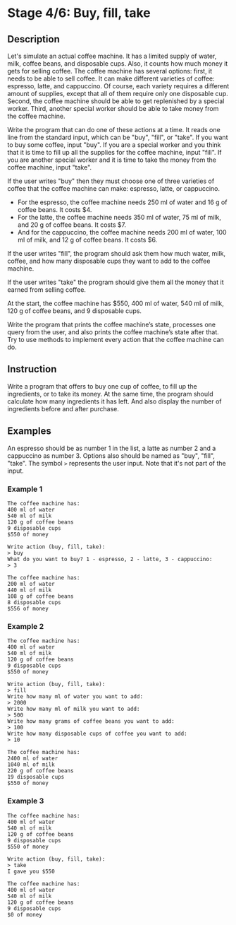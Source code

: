 # Stage 4/6: Buy, fill, take

## Description

Let's simulate an actual coffee machine. It has a limited supply of water, milk, coffee beans, and
disposable cups. Also, it counts how much money it gets for selling coffee. The coffee machine has
several options: first, it needs to be able to sell coffee. It can make different varieties of
coffee: espresso, latte, and cappuccino. Of course, each variety requires a different amount of
supplies, except that all of them require only one disposable cup. Second, the coffee machine should
be able to get replenished by a special worker. Third, another special worker should be able to take
money from the coffee machine.

Write the program that can do one of these actions at a time. It reads one line from the standard
input, which can be "buy", "fill", or "take". If you want to buy some coffee, input "buy". If you
are a special worker and you think that it is time to fill up all the supplies for the coffee
machine, input "fill". If you are another special worker and it is time to take the money from the
coffee machine, input "take".

If the user writes "buy" then they must choose one of three varieties of coffee that the coffee
machine can make: espresso, latte, or cappuccino.

- For the espresso, the coffee machine needs 250 ml of water and 16 g of coffee beans. It costs $4.
- For the latte, the coffee machine needs 350 ml of water, 75 ml of milk, and 20 g of coffee beans.
  It costs $7.
- And for the cappuccino, the coffee machine needs 200 ml of water, 100 ml of milk, and 12 g of
  coffee beans. It costs $6.

If the user writes "fill", the program should ask them how much water, milk, coffee, and how many
disposable cups they want to add to the coffee machine.

If the user writes "take" the program should give them all the money that it earned from selling
coffee.

At the start, the coffee machine has $550, 400 ml of water, 540 ml of milk, 120 g of coffee beans,
and 9 disposable cups.

Write the program that prints the coffee machine’s state, processes one query from the user, and
also prints the coffee machine’s state after that. Try to use methods to implement every action that
the coffee machine can do.

## Instruction

Write a program that offers to buy one cup of coffee, to fill up the ingredients, or to take its
money. At the same time, the program should calculate how many ingredients it has left. And also
display the number of ingredients before and after purchase.

## Examples

An espresso should be as number 1 in the list, a latte as number 2 and a cappuccino as number 3.
Options also should be named as "buy", "fill", "take". The symbol `>` represents the user input.
Note that it's not part of the input.

### Example 1

```text
The coffee machine has:
400 ml of water
540 ml of milk
120 g of coffee beans
9 disposable cups
$550 of money

Write action (buy, fill, take):
> buy
What do you want to buy? 1 - espresso, 2 - latte, 3 - cappuccino:
> 3

The coffee machine has:
200 ml of water
440 ml of milk
108 g of coffee beans
8 disposable cups
$556 of money
```

### Example 2

```text
The coffee machine has:
400 ml of water
540 ml of milk
120 g of coffee beans
9 disposable cups
$550 of money

Write action (buy, fill, take):
> fill
Write how many ml of water you want to add:
> 2000
Write how many ml of milk you want to add:
> 500
Write how many grams of coffee beans you want to add:
> 100
Write how many disposable cups of coffee you want to add:
> 10

The coffee machine has:
2400 ml of water
1040 ml of milk
220 g of coffee beans
19 disposable cups
$550 of money
```

### Example 3

```text
The coffee machine has:
400 ml of water
540 ml of milk
120 g of coffee beans
9 disposable cups
$550 of money

Write action (buy, fill, take):
> take
I gave you $550

The coffee machine has:
400 ml of water
540 ml of milk
120 g of coffee beans
9 disposable cups
$0 of money
```
